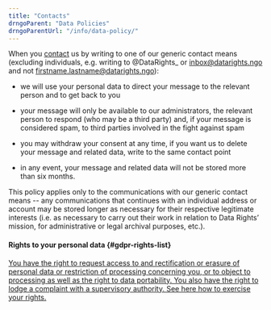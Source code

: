 ```yaml
---
title: "Contacts"
drngoParent: "Data Policies"
drngoParentUrl: "/info/data-policy/"
---
```



When you [contact](/contact) us by writing to one of our generic contact means (excluding individuals, e.g. writing to @DataRights_ or inbox@datarights.ngo and not firstname.lastname@datarights.ngo):

  - we will use your personal data to direct your message to the relevant person and to get back to you

  - your message will only be available to our administrators, the relevant person to respond (who may be a third party) and, if your message is considered spam, to third parties involved in the fight against spam
  
  - you may withdraw your consent at any time, if you want us to delete your message and related data, write to the same contact point
  
  - in any event, your message and related data will not be stored more than six months.
  
This policy applies only to the communications with our generic contact means -- any communications that continues with an individual address or account may be stored longer as necessary for their respective legitimate interests (i.e. as necessary to carry out their work in relation to Data Rights’ mission, for administrative or legal archival purposes, etc.).

#### Rights to your personal data {#gdpr-rights-list}

[You have the right to request access to and rectification or erasure of personal data or restriction of processing concerning you, or to object to processing as well as the right to data portability. You also have the right to lodge a complaint with a supervisory authority. See here how to exercise your rights.](https://datarights.ngo/info/data-policy/#your-rights "How to exercise your rights") 
